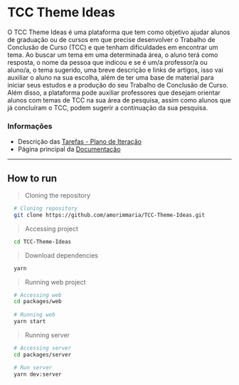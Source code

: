 # TCC Theme Ideas

O TCC Theme Ideas é uma plataforma que  tem como objetivo ajudar alunos de graduação ou de cursos em que precise desenvolver  o Trabalho de Conclusão de Curso (TCC) e  que tenham dificuldades em encontrar um tema. Ao buscar um tema em uma determinada área, o aluno terá como resposta, o nome da pessoa que indicou e se é um/a professor/a ou aluno/a, o tema sugerido, uma breve descrição e  links de artigos, isso vai auxiliar o aluno na sua escolha, além de ter uma base de material para iniciar seus estudos e a produção do seu Trabalho de Conclusão de Curso. Além disso, a plataforma pode auxiliar professores que desejam orientar alunos com temas de TCC na sua área de pesquisa, assim como alunos que já concluíram o TCC, podem sugerir a continuação da sua pesquisa.


### Informações 
* Descrição das [Tarefas - Plano de Iteração](docs/tarefas.md)
* Página principal da [Documentação](docs/docs.md)

---
## How to run

  > Cloning the repository
  ```bash
    # Cloning repository
    git clone https://github.com/amorimmaria/TCC-Theme-Ideas.git
  ```
  > Accessing project
  ```bash
    cd TCC-Theme-Ideas
  ```
  > Download dependencies
  ```bash
    yarn
  ```
  > Running web project
  ```bash
    # Accessing web
    cd packages/web
    
    # Running web 
    yarn start
  ```

  > Running server
  ```bash
    # Accessing server
    cd packages/server

    # Run server
    yarn dev:server
  ```
